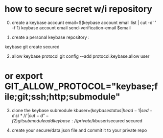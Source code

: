 # how to secure secret w/i repository

0. create a keybase account
email=$(keybase account email list | cut -d' ' -f 1)
keybase account email send-verification-email $email


1. create a personal keybase repository :

keybase git create secured

2. allow keybase protocol
git config --add protocol.keybase.allow user
# or export GIT_ALLOW_PROTOCOL="keybase;file;git;ssh;http;submodule"

3. clone the keybase submodule 
kbuser=$(keybase status | head -1 | sed -e 's/  */ /' | cut -d' ' -f 2)
git submodule add keybase://private/$kbuser/secured secured

4. create your secure/data.json file and commit it to your private repo


